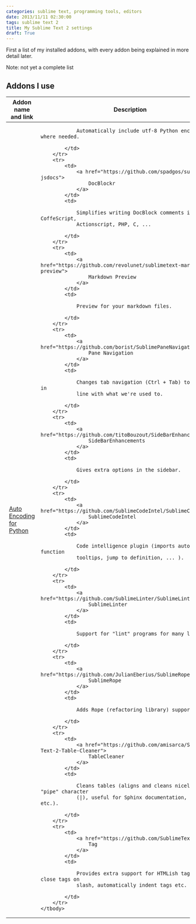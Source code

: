 ```yaml
---
categories: sublime text, programming tools, editors
date: 2013/11/11 02:30:00
tags: sublime text 2
title: My Sublime Text 2 settings
draft: True
---
```


First a list of my installed addons, with every addon being explained in more detail later.

Note: not yet a complete list

## Addons I use

<table class="table table-striped table-bordered">
    <thead>
        <tr>
            <th>Addon name and link</th>
            <th>Description</th>
        </tr>
    </thead>
    <tbody>
        <tr>
            <td>
                <a href="https://github.com/simme--/Auto-Encoding-for-Python">
                    Auto Encoding for Python
                </a>
            </td>
            <td>

                Automatically include utf-8 Python encoding where needed.

            </td>
        </tr>
        <tr>
            <td>
                <a href="https://github.com/spadgos/sublime-jsdocs">
                    DocBlockr
                </a>
            </td>
            <td>

                Simplifies writing DocBlock comments in JS, CoffeScript,
                Actionscript, PHP, C, ...

            </td>
        </tr>
        <tr>
            <td>
                <a href="https://github.com/revolunet/sublimetext-markdown-preview">
                    Markdown Preview
                </a>
            </td>
            <td>

                Preview for your markdown files.

            </td>
        </tr>
        <tr>
            <td>
                <a href="https://github.com/borist/SublimePaneNavigation">
                    Pane Navigation
                </a>
            </td>
            <td>

                Changes tab navigation (Ctrl + Tab) to be more in
                line with what we're used to.

            </td>
        </tr>
        <tr>
            <td>
                <a href="https://github.com/titoBouzout/SideBarEnhancements">
                    SideBarEnhancements
                </a>
            </td>
            <td>

                Gives extra options in the sidebar.

            </td>
        </tr>
        <tr>
            <td>
                <a href="https://github.com/SublimeCodeIntel/SublimeCodeIntel">
                    SublimeCodeIntel
                </a>
            </td>
            <td>

                Code intelligence plugin (imports autocomplete, function
                tooltips, jump to definition, ... ).

            </td>
        </tr>
        <tr>
            <td>
                <a href="https://github.com/SublimeLinter/SublimeLinter">
                    SublimeLinter
                </a>
            </td>
            <td>

                Support for "lint" programs for many languages.

            </td>
        </tr>
        <tr>
            <td>
                <a href="https://github.com/JulianEberius/SublimeRope">
                    SublimeRope
                </a>
            </td>
            <td>

                Adds Rope (refactoring library) support.

            </td>
        </tr>
        <tr>
            <td>
                <a href="https://github.com/amisarca/Sublime-Text-2-Table-Cleaner">
                    TableCleaner
                </a>
            </td>
            <td>

                Cleans tables (aligns and cleans nicely on "pipe" character
                (|), useful for Sphinx documentation, LaTeX etc.).

            </td>
        </tr>
        <tr>
            <td>
                <a href="https://github.com/SublimeText/Tag">
                    Tag
                </a>
            </td>
            <td>

                Provides extra support for HTMLish tags - auto close tags on
                slash, automatically indent tags etc.

            </td>
        </tr>
    </tbody>
